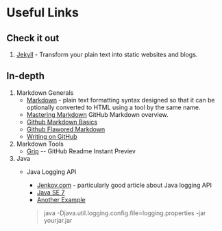 [//]: # ( vim:set ts=4: )

# Useful Links #

## Check it out ##
1. [Jekyll](http://jekyllrb.com/) - 
   Transform your plain text into static websites and blogs.

## In-depth ##

1. Markdown Generals
	* [Markdown](https://en.wikipedia.org/wiki/Markdown) -
	  plain text formatting syntax designed so that it can be optionally
          converted to HTML using a tool by the same name.
	* [Mastering Markdown](https://guides.github.com/features/mastering-markdown/)
	  GitHub Markdown overview.
	* [Github Markdown Basics](https://help.github.com/articles/markdown-basics)
	* [Github Flawored Markdown](https://help.github.com/articles/github-flavored-markdown)
	* [Writing on GitHub](https://help.github.com/articles/writing-on-github)
2. Markdown Tools
	* [Grip](https://github.com/joeyespo/grip) -- GitHub Readme Instant Previev
3. Java
	* Java Logging API
		* [Jenkov.com](http://tutorials.jenkov.com/java-logging/index.html) -
		  particularly good article about Java logging API
		* [Java SE 7](http://docs.oracle.com/javase/7/docs/api/java/util/logging/LogManager.html)
		* [Another Example](http://www.javapractices.com/topic/TopicAction.do?Id=143)
		
		> java -Djava.util.logging.config.file=logging.properties -jar yourjar.jar


